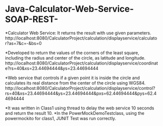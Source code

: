 # Java-Calculator-Web-Service-SOAP-REST-

*Calculator Web Service: It returns the result with use given parameters. 
http://localhost:8080/CalculatorProject/calculation/displayservice/calculator?as=7&c=-&bs=0

*Developed to return the values of the corners of the least square, including the radius and center of the circle, as latitude and longitude.
http://localhost:8080/CalculatorProject/calculation/displayservice/coordinate?rs=40&xs=23.44694444&ys=23.44694444

*Web service that controls if a given point it is inside the circle and calculates its real distance from the center of the circle using WGS84.
http://localhost:8080/CalculatorProject/calculation/displayservice/control?rs=40&xs=23.44694444&ys=23.44694444&pxs=62.44694444&pys=62.44694444

*It was written in Class1 using thread to delay the web service 10 seconds and return the result 10.
*In the PowerMockDemoTestclass, using the powermockito for class1, JUNIT Test was run correctly.
